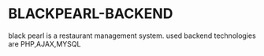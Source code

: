 # BLACKPEARL-BACKEND
black pearl  is a restaurant management system. used backend technologies are PHP,AJAX,MYSQL 


